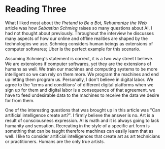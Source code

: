 # Reading Three

What I liked most about the _Pretend to Be a Bot, Rehumanize the Web_ article was how _Sebastian Schmieg_ raises so many questions about AI, I had not thought about previously. Throughout the interview he discusses many aspects of how our online and offline realities are shaped by the technologies we use. Schmieg considers human beings as extensions of computer softwares; Uber is the perfect example for this scenario. 

Assuming Schmieg's statement is correct, it is a two way street I believe. We are extensions if computer softwares, yet they are the extensions of humans as well. We train our machines and computing systems to be more intelligent so we can rely on them more. We program the machines and end up letting them program us. Personally, I don't believe in digital labor. We agree to the 'terms and conditions' of different digital platforms when we sign up for them and digital labor is a consequence of that agreement. we have to feed undesirable data to the machines to receive the data we desire for from them.

One of the interesting questions that was brought up in this article was "Can artificial intelligence create art?". I firmly believe the answer is no. Art is a result of consciousness expression. AI is math and it is always going to lack humanity and sensation. Recreating in the style of a specific art form is something that can be taught therefore machines can easily learn that as well. I like to consider artificial intelligences that create art as art technicians or practitioners. Humans are the only true artists.
